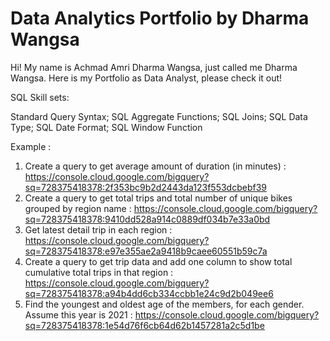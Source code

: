 # Data Analytics Portfolio by Dharma Wangsa
Hi! My name is Achmad Amri Dharma Wangsa, just called me Dharma Wangsa.
Here is my Portfolio as Data Analyst, please check it out!

SQL Skill sets:

Standard Query Syntax; SQL Aggregate Functions; SQL Joins; SQL Data Type; SQL Date Format; SQL Window Function

Example :
1. Create a query to get average amount of duration (in minutes) : https://console.cloud.google.com/bigquery?sq=728375418378:2f353bc9b2d2443da123f553dcbebf39
2. Create a query to get total trips and total number of unique bikes grouped by region name : https://console.cloud.google.com/bigquery?sq=728375418378:9410dd528a914c0889df034b7e33a0bd
3. Get latest detail trip in each region : https://console.cloud.google.com/bigquery?sq=728375418378:e97e355ae2a9418b9caee60551b59c7a
4. Create a query to get trip data and add one column to show total cumulative total trips in that region : https://console.cloud.google.com/bigquery?sq=728375418378:a94b4dd6cb334ccbb1e24c9d2b049ee6
5. Find the youngest and oldest age of the members, for each gender. Assume this year is 2021 : https://console.cloud.google.com/bigquery?sq=728375418378:1e54d76f6cb64d62b1457281a2c5d1be
